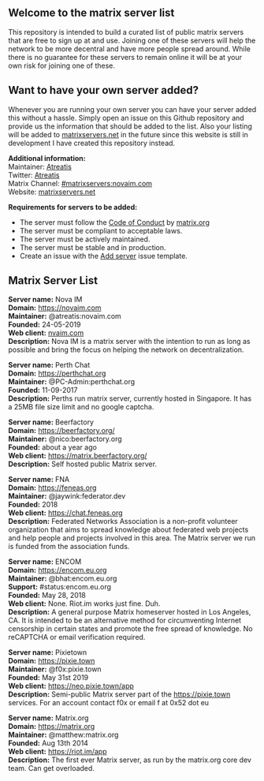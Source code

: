 ## Welcome to the matrix server list
This repository is intended to build a curated list of public matrix servers that are free to sign up at and use. Joining one of these servers will help the network to be more decentral and have more people spread around. While there is no guarantee for these servers to remain online it will be at your own risk for joining one of these.

## Want to have your own server added?
Whenever you are running your own server you can have your server added this without a hassle. Simply open an issue on this Github repository and provide us the information that should be added to the list. Also your listing will be added to [matrixservers.net](https://matrixservers.net) in the future
since this website is still in development I have created this repository instead.

**Additional information:**  
Maintainer: [Atreatis](https://github.com/Atreatis)  
Twitter: [Atreatis](https://twitter.com/Atreatis)  
Matrix Channel: [#matrixservers:novaim.com](https://matrix.to/#/#matrixservers:novaim.com)  
Website: [matrixservers.net](https://matrixservers.net)

**Requirements for servers to be added:**  
- The server must follow the [Code of Conduct](https://matrix.org/docs/guides/code_of_conduct.html) by [matrix.org](https://matrix.org)
- The server must be compliant to acceptable laws.
- The server must be actively maintained.
- The server must be stable and in production.  
- Create an issue with the [Add server](https://github.com/Atreatis/matrix-servers/issues/new?assignees=Atreatis&labels=&template=add-server.md&title=%5BADD%5D) issue template.

## Matrix Server List
**Server name:** Nova IM  
**Domain:** https://novaim.com  
**Maintainer:** @atreatis:novaim.com  
**Founded:** 24-05-2019  
**Web client:** [nvaim.com](https://nvaim.com)  
**Description:** Nova IM is a matrix server with the intention to run as long as possible and bring the focus on helping the network on decentralization.

**Server name:** Perth Chat  
**Domain:** https://perthchat.org  
**Maintainer:** @PC-Admin:perthchat.org  
**Founded:** 11-09-2017  
**Description:** Perths run matrix server, currently hosted in Singapore. It has a 25MB file size limit and no google captcha.

**Server name:** Beerfactory  
**Domain:** https://beerfactory.org/  
**Maintainer:** @nico:beerfactory.org  
**Founded:** about a year ago  
**Web client:** https://matrix.beerfactory.org/  
**Description:** Self hosted public Matrix server.  

**Server name:** FNA  
**Domain:** https://feneas.org  
**Maintainer:** @jaywink:federator.dev  
**Founded:** 2018  
**Web client:** https://chat.feneas.org  
**Description:** Federated Networks Association is a non-profit volunteer organization that aims to spread knowledge about federated web projects and help people and projects involved in this area. The Matrix server we run is funded from the association funds.  

**Server name:** ENCOM  
**Domain:** https://encom.eu.org  
**Maintainer:** @bhat:encom.eu.org  
**Support:** #status:encom.eu.org  
**Founded:** May 28, 2018  
**Web client:** None. Riot.im works just fine. Duh.  
**Description:** A general purpose Matrix homeserver hosted in Los Angeles, CA. It is intended to be an alternative method for circumventing Internet censorship in certain states and promote the free spread of knowledge. No reCAPTCHA or email verification required.  

**Server name:** Pixietown  
**Domain:** https://pixie.town  
**Maintainer:** @f0x:pixie.town  
**Founded:** May 31st 2019  
**Web client:** https://neo.pixie.town/app  
**Description:** Semi-public Matrix server part of the https://pixie.town services. For an account contact f0x or email f at 0x52 dot eu  

**Server name:** Matrix.org  
**Domain:** https://matrix.org  
**Maintainer:** @matthew:matrix.org  
**Founded:** Aug 13th 2014  
**Web client:** https://riot.im/app  
**Description:** The first ever Matrix server, as run by the matrix.org core dev team.  Can get overloaded.  
